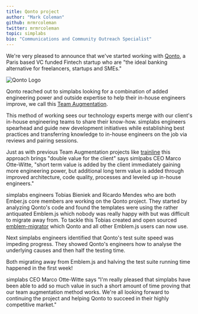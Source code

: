 ```yaml
---
title: Qonto project
author: "Mark Coleman"
github: mrmrcoleman
twitter: mrmrcoleman
topic: simplabs
bio: "Communications and Community Outreach Specialist"
---
```


We're very pleased to announce that we've started working with [Qonto](https://qonto.eu/),
a Paris based VC funded Fintech startup who are "the ideal banking alternative
for freelancers, startups and SMEs."

<!--break-->

![Qonto Logo](/assets/images/posts/2019-03-29-qonto-project/qonto-logo.png)

Qonto reached out to simplabs looking for a combination of added engineering
power and outside expertise to help their in-house engineers improve, we call
this [Team Augmentation](https://simplabs.com/team-augmentation/index.html).

This method of working sees our technology experts merge with our client's
in-house engineering teams to share their know-how. simplabs engineers spearhead
and guide new development initiatives while establishing best practices and
transferring knowledge to in-house engineers on the job via reviews and pairing
sessions.

Just as with previous Team Augmentation projects like [trainline](https://simplabs.com/trainline/index.html) this
approach brings "double value for the client" says simlpabs CEO Marco
Otte-Witte, "short term value is added by the client immediately gaining more
engineering power, but additional long term value is added through improved
architecture, code quality, processes and leveled up in-house engineers."

simplabs engineers Tobias Bieniek and Ricardo Mendes who are both Ember.js core
members are working on the Qonto project. They started by analyzing Qonto's code
and found the templates were using the rather antiquated Emblem.js which nobody
was really happy with but was difficult to migrate away from. To tackle this
Tobias created and open sourced [emblem-migrator](https://github.com/simplabs/emblem-migrator/) which Qonto and
all other Emblem.js users can now use.

Next simplabs engineers identified that Qonto's test suite speed was impeding
progress. They showed Qonto's engineers how to analyse the underlying causes and
then half the testing time.

Both migrating away from Emblem.js and halving the test suite running time
happened in the first week!

simplabs CEO Marco Otte-Witte says "I'm really pleased that simplabs have been
able to add so much value in such a short amount of time proving that our team
augmentation method works. We're all looking forward to continuing the project
and helping Qonto to succeed in their highly competitive market."
